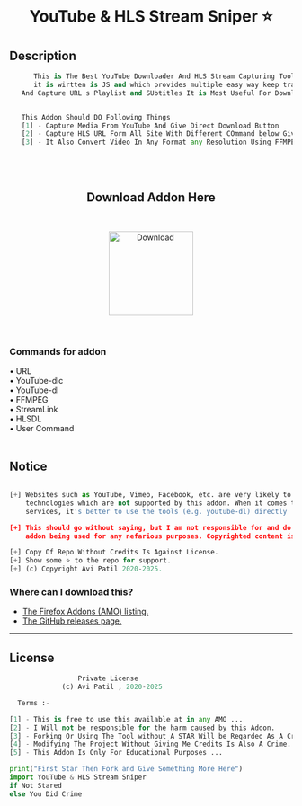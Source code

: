 # <h1 align="center">YouTube & HLS Stream Sniper ⭐</h1>

## Description

```py
      This is The Best YouTube Downloader And HLS Stream Capturing Tool 
      it is wirtten is JS and which provides multiple easy way keep track 
   And Capture URL s Playlist and SUbtitles It is Most Useful For Downloading


   This Addon Should DO Following Things
   [1] - Capture Media From YouTube And Give Direct Download Button
   [2] - Capture HLS URL Form All Site With Different COmmand below Given
   [3] - It Also Convert Video In Any Format any Resolution Using FFMPEG

```
<br><br>
<h2 align="center"> Download Addon Here</h2>

<br>
<p align="center">
<a href="https://addons.mozilla.org/en-US/firefox/addon/hls-stream-sniper/" ><img alt="Download" width="150px" text-align="cneter" src="https://i.ibb.co/ZfXdvPn/image.png" /></a></p>

<br>

### Commands for addon
 
• URL <br>
• YouTube-dlc <br>
• YouTube-dl <br>
• FFMPEG <br>
• StreamLink <br>
• HLSDL <br>
• User Command <br><br>


## Notice
```py

[+] Websites such as YouTube, Vimeo, Facebook, etc. are very likely to use proprietary 
    technologies which are not supported by this addon. When it comes to such "mainstream" 
    services, it's better to use the tools (e.g. youtube-dl) directly

[+] This should go without saying, but I am not responsible for and do not condone this 
    addon being used for any nefarious purposes. Copyrighted content is probably DRM-ed anyway

[+] Copy Of Repo Without Credits Is Against License.
[+] Show some ⭐ to the repo for support.
[+] (c) Copyright Avi Patil 2020-2025.

```


### Where can I download this?
- [The Firefox Addons (AMO) listing.](https://addons.mozilla.org/en-US/firefox/addon/hls-stream-sniper/)
- [The GitHub releases page.](https://github.com/proavipatil/HLS-Stream-Capture/releases)

---



## License
```python
                 Private License
             (c) Avi Patil , 2020-2025

  Terms :-

[1] - This is free to use this available at in any AMO ...
[2] - I Will not be responsible for the harm caused by this Addon.
[3] - Forking Or Using The Tool without A STAR Will be Regarded As A Crime..
[4] - Modifying The Project Without Giving Me Credits Is Also A Crime..
[5] - This Addon Is Only For Educational Purposes ...

```
```py
print("First Star Then Fork and Give Something More Here")
import YouTube & HLS Stream Sniper
if Not Stared
else You Did Crime
```
